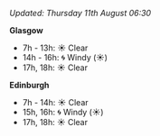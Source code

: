 *Updated: Thursday 11th August 06:30*

**Glasgow**

* 7h - 13h: :sunny: Clear
* 14h - 16h: :cyclone: Windy (:sunny:)
* 17h, 18h: :sunny: Clear

**Edinburgh**

* 7h - 14h: :sunny: Clear
* 15h, 16h: :cyclone: Windy (:sunny:)
* 17h, 18h: :sunny: Clear
